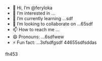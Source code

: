 - 👋 Hi, I’m @feryloka
- 👀 I’m interested in ...
- 🌱 I’m currently learning ...sdf
- 💞️ I’m looking to collaborate on ...65sdf
- 📫 How to reach me ...
- 😄 Pronouns: ...6sdfwew
- ⚡ Fun fact: ...3sfsdfgsdf
44655sdfsddas
<!---da46546
feryloka/feryloka is a ✨ special ✨ repository because its `README.md`dfgdg (this file) appears on your G3itHub profile.
You can click the Preview link to take a look at your changes.
--->
fh453
